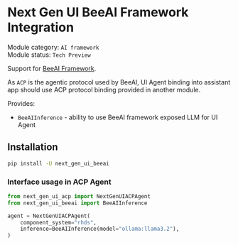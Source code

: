 # Next Gen UI BeeAI Framework Integration

Module category: `AI framework`  
Module status: `Tech Preview`

Support for [BeeAI Framework](https://github.com/i-am-bee/beeai-framework).

As `ACP` is the agentic protocol used by BeeAI, UI Agent binding into assistant app should use ACP protocol binding provided in another module.

Provides:

* `BeeAIInference` - ability to use BeeAI framework exposed LLM for UI Agent

## Installation

```sh
pip install -U next_gen_ui_beeai
```

### Interface usage in ACP Agent

```py
from next_gen_ui_acp import NextGenUIACPAgent
from next_gen_ui_beeai import BeeAIInference

agent = NextGenUIACPAgent(
    component_system="rhds",
    inference=BeeAIInference(model="ollama:llama3.2"),
)
```
